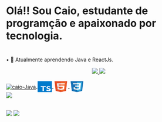<div>
  <h1> Olá!! Sou Caio, estudante de programção e apaixonado por tecnologia. <h1>
</div>
    
• 🌱 Atualmente aprendendo Java e ReactJs.
    
    
  <div align="center">
  <a href="https://github.com/CaGuimas">
  <img height="180em" src="https://github-readme-stats.vercel.app/api?username=CaGuimas&show_icons=true&theme=dark&include_all_commits=true&count_private=true"/>
  <img height="180em" src="https://github-readme-stats.vercel.app/api/top-langs/?username=CaGuimas&layout=compact&langs_count=7&theme=dark"/>
</div>
<div style="display: inline_block"><br>
  <img align="center" alt="caio-Java" height="30" width="40" src="https://raw.githubusercontent.com/jmnote/z-icons/b3708ae03264df6d9765914e8d36525e433530f4/svg/java.svg">
  <img align="center" alt="caio-Ts" height="30" width="40" src="https://raw.githubusercontent.com/devicons/devicon/master/icons/typescript/typescript-plain.svg" 
  <img align="center" alt="caio-React" height="30" width="40" src="https://raw.githubusercontent.com/devicons/devicon/master/icons/react/react-original.svg">
  <img align="center" alt="caio-HTML" height="30" width="40" src="https://raw.githubusercontent.com/devicons/devicon/master/icons/html5/html5-original.svg">
  <img align="center" alt="caio-CSS" height="30" width="40" src="https://raw.githubusercontent.com/devicons/devicon/master/icons/css3/css3-original.svg">
  <div style="justify-content: right">
  <a href="github.com/CaGuimas" target="_blank"><img src="https://miro.medium.com/max/960/0*olssvV2WM-4HSU2b.gif" style="margin:0px" width="120px"></a>
  </div>
</div>
  
  ##
 
<div>
  <a href="https://instagram.com/guicaio021" target="_blank"><img src="https://img.shields.io/badge/-Instagram-%23E4405F?style=for-the- badge&logo=instagram&logoColor=white" target="_blank"></a>
  <a href="https://wa.me/5521997166600?text=Olá!!" target="_blank"><img src="https://img.shields.io/badge/-WhatsApp-orange" target="_blank"></a>
 </div>
    


